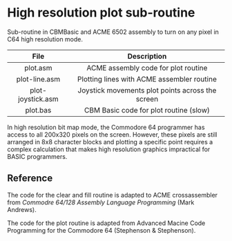 High resolution plot sub-routine
================================

Sub-routine in CBMBasic and ACME 6502 assembly to turn on any pixel in C64 high resolution mode.

|        File       |                    Description                   |
|:-----------------:|:------------------------------------------------:|
| plot.asm          | ACME assembly code for plot routine              |
| plot-line.asm     | Plotting lines with ACME assembler routine       |
| plot-joystick.asm | Joystick movements plot points across the screen |
| plot.bas          | CBM Basic code for plot routine (slow)           |

In high resolution bit map mode, the Commodore 64 programmer has access to all 200x320 pixels on the screen. 
However, these pixels are still arranged in 8x8 character blocks and plotting a specific point requires a complex
calculation that makes high resolution graphics impractical for BASIC programmers.

Reference
---------
The code for the clear and fill routine is adapted to ACME crossassembler from *Commodre 64/128 Assembly Language Programming* (Mark Andrews).

The code for the plot routine is adapted from Advanced Macine Code Programming for the Commodore 64 (Stephenson & Stephenson).

